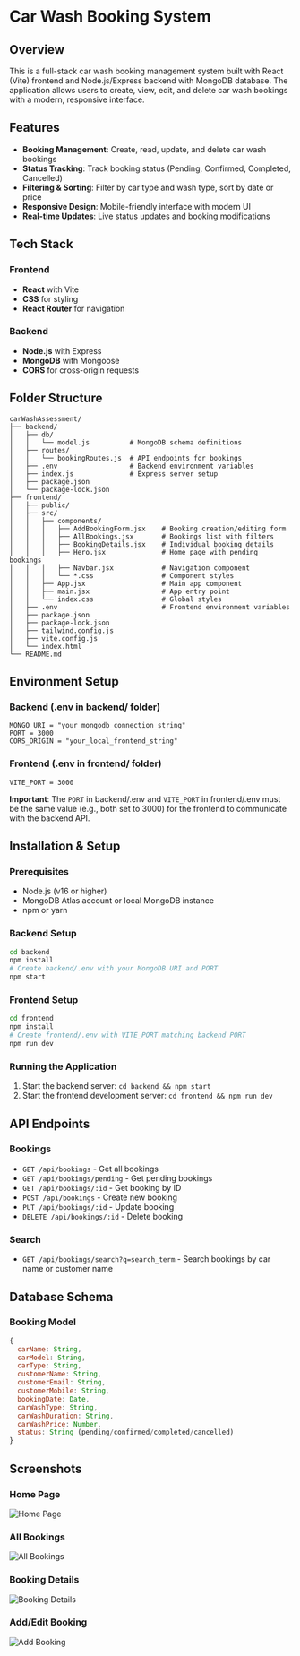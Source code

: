 # Car Wash Booking System

## Overview

This is a full-stack car wash booking management system built with React (Vite) frontend and Node.js/Express backend with MongoDB database. The application allows users to create, view, edit, and delete car wash bookings with a modern, responsive interface.

## Features

- **Booking Management**: Create, read, update, and delete car wash bookings
- **Status Tracking**: Track booking status (Pending, Confirmed, Completed, Cancelled)
- **Filtering & Sorting**: Filter by car type and wash type, sort by date or price
- **Responsive Design**: Mobile-friendly interface with modern UI
- **Real-time Updates**: Live status updates and booking modifications

## Tech Stack

### Frontend

- **React** with Vite
- **CSS** for styling
- **React Router** for navigation

### Backend

- **Node.js** with Express
- **MongoDB** with Mongoose
- **CORS** for cross-origin requests

## Folder Structure

```
carWashAssessment/
├── backend/
│   ├── db/
│   │   └── model.js          # MongoDB schema definitions
│   ├── routes/
│   │   └── bookingRoutes.js  # API endpoints for bookings
│   ├── .env                  # Backend environment variables
│   ├── index.js              # Express server setup
│   ├── package.json
│   └── package-lock.json
├── frontend/
│   ├── public/
│   ├── src/
│   │   ├── components/
│   │   │   ├── AddBookingForm.jsx    # Booking creation/editing form
│   │   │   ├── AllBookings.jsx       # Bookings list with filters
│   │   │   ├── BookingDetails.jsx    # Individual booking details
│   │   │   ├── Hero.jsx              # Home page with pending bookings
│   │   │   ├── Navbar.jsx            # Navigation component
│   │   │   └── *.css                 # Component styles
│   │   ├── App.jsx                   # Main app component
│   │   ├── main.jsx                  # App entry point
│   │   └── index.css                 # Global styles
│   ├── .env                          # Frontend environment variables
│   ├── package.json
│   ├── package-lock.json
│   ├── tailwind.config.js
│   ├── vite.config.js
│   └── index.html
└── README.md
```

## Environment Setup

### Backend (.env in backend/ folder)

```
MONGO_URI = "your_mongodb_connection_string"
PORT = 3000
CORS_ORIGIN = "your_local_frontend_string"
```

### Frontend (.env in frontend/ folder)

```
VITE_PORT = 3000
```

**Important**: The `PORT` in backend/.env and `VITE_PORT` in frontend/.env must be the same value (e.g., both set to 3000) for the frontend to communicate with the backend API.

## Installation & Setup

### Prerequisites

- Node.js (v16 or higher)
- MongoDB Atlas account or local MongoDB instance
- npm or yarn

### Backend Setup

```bash
cd backend
npm install
# Create backend/.env with your MongoDB URI and PORT
npm start
```

### Frontend Setup

```bash
cd frontend
npm install
# Create frontend/.env with VITE_PORT matching backend PORT
npm run dev
```

### Running the Application

1. Start the backend server: `cd backend && npm start`
2. Start the frontend development server: `cd frontend && npm run dev`

## API Endpoints

### Bookings

- `GET /api/bookings` - Get all bookings
- `GET /api/bookings/pending` - Get pending bookings
- `GET /api/bookings/:id` - Get booking by ID
- `POST /api/bookings` - Create new booking
- `PUT /api/bookings/:id` - Update booking
- `DELETE /api/bookings/:id` - Delete booking

### Search

- `GET /api/bookings/search?q=search_term` - Search bookings by car name or customer name

## Database Schema

### Booking Model

```javascript
{
  carName: String,
  carModel: String,
  carType: String,
  customerName: String,
  customerEmail: String,
  customerMobile: String,
  bookingDate: Date,
  carWashType: String,
  carWashDuration: String,
  carWashPrice: Number,
  status: String (pending/confirmed/completed/cancelled)
}
```

## Screenshots

### Home Page

![Home Page](./screenshots/home-page.png)

### All Bookings

![All Bookings](./screenshots/all-bookings.png)

### Booking Details

![Booking Details](./screenshots/booking-details.png)

### Add/Edit Booking

![Add Booking](./screenshots/add-booking.png)
